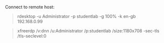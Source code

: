 Connect to remote host:

> rdesktop -u Administrator -p studentlab <HOST> -g 100% -k en-gb 192.168.0.99

> xfreerdp /v:dnn /u:Administrator /p:studentlab /size:1180x708 -sec-tls /tls-seclevel:0
